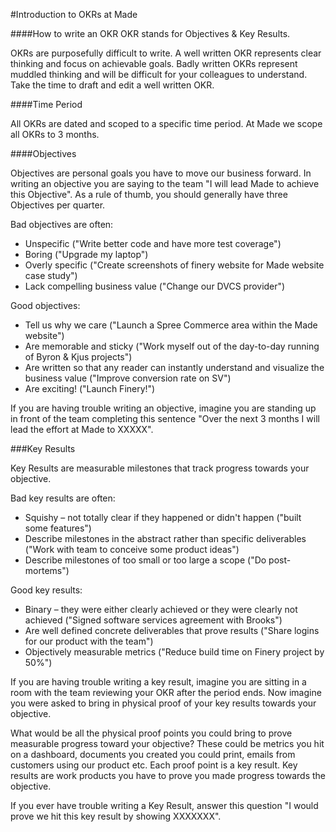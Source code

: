 #Introduction to OKRs at Made

####How to write an OKR
OKR stands for Objectives & Key Results.

OKRs are purposefully difficult to write. A well written OKR represents clear thinking and focus on achievable goals. Badly written OKRs represent muddled thinking and will be difficult for your colleagues to understand. Take the time to draft and edit a well written OKR.

####Time Period

All OKRs are dated and scoped to a specific time period. At Made we scope all OKRs to 3 months.

####Objectives

Objectives are personal goals you have to move our business forward. In writing an objective you are saying to the team "I will lead Made to achieve this Objective". As a rule of thumb, you should generally have three Objectives per quarter.

Bad objectives are often:

* Unspecific ("Write better code and have more test coverage")
* Boring ("Upgrade my laptop")
* Overly specific ("Create screenshots of finery website for Made website case study")
* Lack compelling business value ("Change our DVCS provider")

Good objectives:

* Tell us why we care ("Launch a Spree Commerce area within the Made website")
* Are memorable and sticky ("Work myself out of the day-to-day running of Byron & Kjus projects")
* Are written so that any reader can instantly understand and visualize the business value ("Improve conversion rate on SV")
* Are exciting! ("Launch Finery!")

If you are having trouble writing an objective, imagine you are standing up in front of the team completing this sentence "Over the next 3 months I will lead the effort at Made to XXXXX".


###Key Results

Key Results are measurable milestones that track progress towards your objective.

Bad key results are often:

* Squishy – not totally clear if they happened or didn't happen ("built some features")
* Describe milestones in the abstract rather than specific deliverables ("Work with team to conceive some product ideas")
* Describe milestones of too small or too large a scope ("Do post-mortems")

Good key results:

* Binary – they were either clearly achieved or they were clearly not achieved ("Signed software services agreement with Brooks")
* Are well defined concrete deliverables that prove results ("Share logins for our product with the team")
* Objectively measurable metrics ("Reduce build time on Finery project by 50%")

If you are having trouble writing a key result, imagine you are sitting in a room with the team reviewing your OKR after the period ends. Now imagine you were asked to bring in physical proof of your key results towards your objective.

What would be all the physical proof points you could bring to prove measurable progress toward your objective? These could be metrics you hit on a dashboard, documents you created you could print, emails from customers using our product etc. Each proof point is a key result. Key results are work products you have to prove you made progress towards the objective.

If you ever have trouble writing a Key Result, answer this question "I would prove we hit this key result by showing XXXXXXX".
